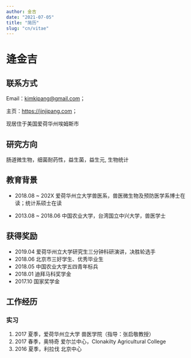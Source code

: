 ```yaml
---
author: 金吉
date: "2021-07-05"
title: "简历"
slug: "cn/vitae"
---
```


# 逄金吉

## 联系方式

Email：kimkipang@gmail.com；

主页：<https://jinjipang.com>；

现居住于美国爱荷华州埃姆斯市

## 研究方向

肠道微生物，细菌耐药性，益生菌，益生元, 生物统计

## 教育背景

- 2018.08 ~ 202X 爱荷华州立大学兽医系，兽医微生物及预防医学系博士在读；统计系硕士在读

- 2013.08 ~ 2018.06 中国农业大学，台湾国立中兴大学，兽医学士

## 获得奖励

- 2019.04 爱荷华州立大学研究生三分钟科研演讲，决胜轮选手
- 2018.06 北京市三好学生、优秀毕业生
- 2018.05 中国农业大学五四青年标兵
- 2018.01 迪拜马科奖学金
- 2017.10 国家奖学金



## 工作经历

### 实习

1. 2017 夏季，爱荷华州立大学 兽医学院（指导：张启敬教授）
2. 2017 春季，奥特奇 爱尔兰中心，Clonakilty Agricultural College
3. 2016 夏季，利拉伐 北京中心







